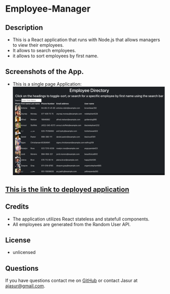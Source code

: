 # Employee-Manager

## Description 
* This is a React application that runs with Node.js that allows managers to view their employees.
* It allows to search employees.
* it allows to sort employees by first name.


## Screenshots of the App.

* This is a single page Application: 
![alt text](./public/eedir.png)

## [This is the link to deployed application](https://jamirov.github.io/Employee-directory/)


## Credits

* The application utilizes React stateless and statefull components.
* All employees are generated from the Random User API.

## License

* unlicensed


## Questions

If you have questions contact me on [GitHub](https://jamirov.github.io/) or contact Jasur at ajasur@gmail.com.